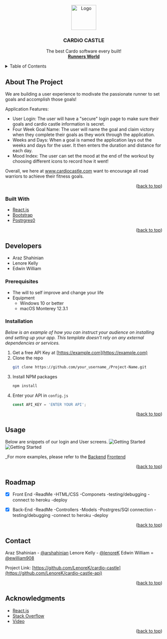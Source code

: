 <div id="top"></div>

<!-- PROJECT LOGO -->
<br />
<div align="center">
  <a href="TBD">
    <img src="images/logo.png" alt="Logo" width="80" height="80">
  </a>

  <h3 align="center">CARDiO CASTLE</h3>

  <p align="center">
    The best Cardo software every built!
    <br />
    <a href="https://en.wikipedia.org/wiki/Runner's_World"><strong>Runners World</strong></a>       
  </p>
</div>



<!-- TABLE OF CONTENTS -->
<details>
  <summary>Table of Contents</summary>
  <ol>
    <li>
      <a href="#about-the-project">About The Project</a>
      <ul>
        <li><a href="#built-with">Built With</a></li>
      </ul>
    </li>
    <li>
      <a href="#getting-started">Getting Started</a>
      <ul>
        <li><a href="#prerequisites">Prerequisites</a></li>
        <li><a href="#installation">Installation</a></li>
      </ul>
    </li>
    <li><a href="#usage">Usage</a></li>
    <li><a href="#roadmap">Roadmap</a></li>
    <li><a href="#contributing">Contributing</a></li>
    <li><a href="#license">License</a></li>
    <li><a href="#contact">Contact</a></li>
    <li><a href="#acknowledgments">Acknowledgments</a></li>
  </ol>
</details>

<!-- ABOUT THE PROJECT -->
## About The Project

We are building a user experience to modivate the passionate runner to set goals and accomplish those goals!

Application Features:
* User Login: The user will have a "secure" login page to make sure their goals and cardio castle information is secret.
* Four Week Goal Name: The user will name the goal and claim victory when they complete their goals as they work through the application.
* Weeks and Days: When a goal is named the application lays out the weeks and days for the user. It then enters the duration and distance for each day.
* Mood Index: The user can set the mood at the end of the workout by choosing different icons to record how it went!

Overall, we here at www.cardiocastle.com want to encourage all road warriors to achieve their fitness goals.

<p align="right">(<a href="#top">back to top</a>)</p>

### Built With

* [React.js](https://reactjs.org/)
* [Bootstrap](https://getbootstrap.com)
* [Postrgres0](https://www.postgresql.org/)  

<p align="right">(<a href="#top">back to top</a>)</p>

## Developers

* Araz Shahinian
* Lenore Kelly
* Edwin William

### Prerequisites

* The will to self improve and change your life
* Equipment
    - Windows 10 or better
    - macOS Monterey 12.3.1


### Installation

_Below is an example of how you can instruct your audience on installing and setting up your app. This template doesn't rely on any external dependencies or services._

1. Get a free API Key at [https://example.com](https://example.com)
2. Clone the repo
   ```sh
   git clone https://github.com/your_username_/Project-Name.git
   ```
3. Install NPM packages
   ```sh
   npm install
   ```
4. Enter your API in `config.js`
   ```js
   const API_KEY = 'ENTER YOUR API';
   ```

<p align="right">(<a href="#top">back to top</a>)</p>



<!-- USAGE EXAMPLES -->
## Usage
Below are snippets of our login and User screens.
![Getting Started](./public/Capture-cardio_castle.JPG)
![Getting Started](./public/Capture-Login_page.JPG)

_For more examples, please refer to the [Backend](https://cardio-castle-foundation.herokuapp.com/)
                                        [Frontend](https://cardio-castle.herokuapp.com/)

<p align="right">(<a href="#top">back to top</a>)</p>



<!-- ROADMAP -->
## Roadmap

- [x] Front End
    -ReadMe
    -HTML/CSS
    -Componets
    -testing/debugging
    -connect to heroku
    -deploy

- [x] Back-End
    -ReadMe
    -Controllers
    -Models
    -Postrgres/SQl connection
    -testing/debugging
    -connect to heroku
    -deploy

<p align="right">(<a href="#top">back to top</a>)</p>

<!-- CONTACT -->
## Contact

Araz Shahinian - [@arshahinian](arshahinian@gmail.com)
Lenore Kelly - [@lenoreK](lenoreK@gmail.com)
Edwin William =  [@ewilliam908](edwinwilliam908@gmail.com)

Project Link: [https://github.com/LenoreK/cardio-castle](https://github.com/LenoreK/cardio-castle-api)

<p align="right">(<a href="#top">back to top</a>)</p>

<!-- ACKNOWLEDGMENTS -->
## Acknowledgments

* [React.js](https://reactjs.org/docs/hooks-effect.html)
* [Stack Overflow](https://stackoverflow.com/)
* [Video](www.youtube.com)  

<p align="right">(<a href="#top">back to top</a>)</p>
